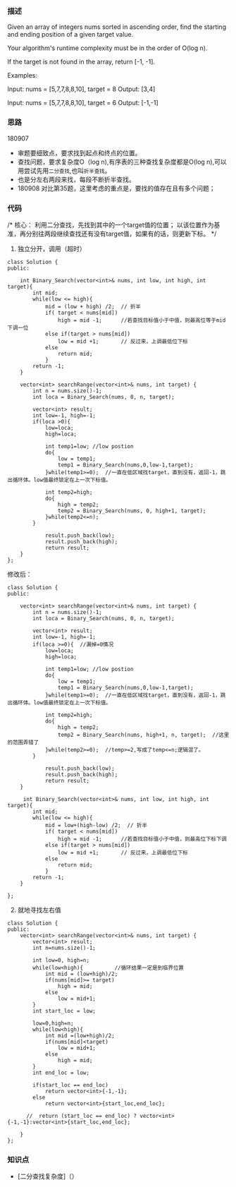### 描述

Given an array of integers nums sorted in ascending order, find the starting and ending position of a given target value.

Your algorithm's runtime complexity must be in the order of O(log n).

If the target is not found in the array, return [-1, -1].

Examples:

Input: nums = [5,7,7,8,8,10], target = 8
Output: [3,4]

Input: nums = [5,7,7,8,8,10], target = 6
Output: [-1,-1]

### 思路

180907
* 审题要细致点，要求找到起点和终点的位置。
* 查找问题，要求复杂度O（log n),有序表的三种查找复杂度都是O(log n),可以用尝试先用`二分查找`,也叫`折半查找`。
* 也是分左右两段来找，每段不断折半查找。
* 180908 对比第35题，这里考虑的重点是，要找的值存在且有多个问题；


### 代码
/*
核心：
利用二分查找，先找到其中的一个target值的位置；
以该位置作为基准，再分别往两段继续查找还有没有target值，如果有的话，则更新下标。
*/

1. 独立分开，调用（超时）
```
class Solution {
public:
      
    int Binary_Search(vector<int>& nums, int low, int high, int target){
        int mid;
        while(low <= high){
            mid = (low + high) /2;  // 折半
            if( target < nums[mid])
                high = mid -1;      //若查找目标值小于中值，则最高位等于mid下调一位
            else if(target > nums[mid])
                low = mid +1;       // 反过来，上调最低位下标
            else
                return mid;               
            }
        return -1;
    }  
    
    vector<int> searchRange(vector<int>& nums, int target) {
        int n = nums.size()-1;
        int loca = Binary_Search(nums, 0, n, target);
        
        vector<int> result; 
        int low=-1, high=-1;
        if(loca >0){
            low=loca;
            high=loca;
            
            int temp1=low; //low postion
            do{
                low = temp1;
                temp1 = Binary_Search(nums,0,low-1,target);
            }while(temp1>=0);  //一直在低区域找target，直到没有，返回-1，跳出循环体。low值最终锁定在上一次下标值。
            
            int temp2=high;
            do{
                high = temp2;
                temp2 = Binary_Search(nums, 0, high+1, target);
            }while(temp2<=n);  
        }   
            
            result.push_back(low);
            result.push_back(high);
            return result; 
    }
};
```
修改后：
```
class Solution {
public:
         
    vector<int> searchRange(vector<int>& nums, int target) {
        int n = nums.size()-1;
        int loca = Binary_Search(nums, 0, n, target);
        
        vector<int> result; 
        int low=-1, high=-1;
        if(loca >=0){  //漏掉=0情况
            low=loca;
            high=loca;
            
            int temp1=low; //low postion
            do{
                low = temp1;
                temp1 = Binary_Search(nums,0,low-1,target);
            }while(temp1>=0);  //一直在低区域找target，直到没有，返回-1，跳出循环体。low值最终锁定在上一次下标值。
            
            int temp2=high;
            do{
                high = temp2;
                temp2 = Binary_Search(nums, high+1, n, target);  //这里的范围弄错了
            }while(temp2>=0);  //temp>=2,写成了temp<=n;逻辑混了。
        }   
            
            result.push_back(low);
            result.push_back(high);
            return result; 
    }
    
     int Binary_Search(vector<int>& nums, int low, int high, int target){
        int mid;
        while(low <= high){
            mid = low+(high-low) /2;  // 折半
            if( target < nums[mid])
                high = mid -1;      //若查找目标值小于中值，则最高位下标下调
            else if(target > nums[mid])
                low = mid +1;       // 反过来，上调最低位下标
            else
                return mid;               
            }
        return -1;
    }  
    
};

```


2. 就地寻找左右值
```
class Solution {
public:
    vector<int> searchRange(vector<int>& nums, int target) {
        vector<int> result;
        int n=nums.size()-1;
        
        int low=0, high=n;
        while(low<high){          //循环结果一定是到临界位置  
            int mid = (low+high)/2;
            if(nums[mid]>= target)
                high = mid;
            else
                low = mid+1;             
        }
        int start_loc = low;
        
        low=0,high=n;
        while(low<high){
            int mid =(low+high)/2;
            if(nums[mid]<target)
                low = mid+1;
            else
                high = mid;                              
        }
        int end_loc = low;
        
        if(start_loc == end_loc)
            return vector<int>{-1,-1};   
        else
            return vector<int>{start_loc,end_loc};
    
      //  return (start_loc == end_loc) ? vector<int>{-1,-1}:vector<int>{start_loc,end_loc};
        
    }
};
```


### 知识点

* [二分查找复杂度]（）
